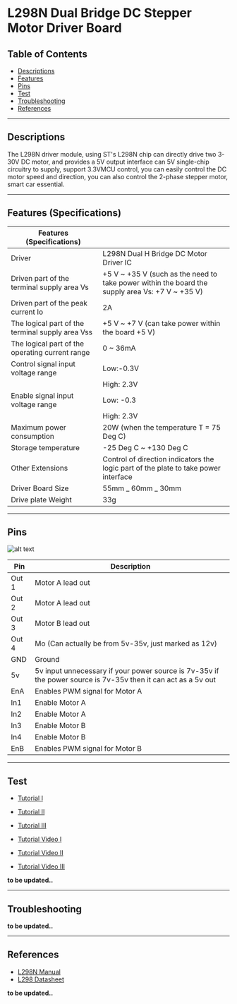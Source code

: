 # L298N Dual Bridge DC Stepper Motor Driver Board

## Table of Contents

-   [Descriptions](#descriptions)
-   [Features](#features)
-   [Pins](#pins)
-   [Test](#test-code)
-   [Troubleshooting](#troubleshooting)
-   [References](#references)

---

## Descriptions

The L298N driver module, using ST's L298N chip can directly drive two 3-30V DC motor, and provides a 5V output interface can 5V single-chip circuitry to supply, support 3.3VMCU control, you can easily control the DC motor speed and direction, you can also control the 2-phase stepper motor, smart car essential.

---

## Features (Specifications)

| Features (Specifications)                        |                                                                                                 |
| ------------------------------------------------ | ----------------------------------------------------------------------------------------------- |
| Driver                                           | L298N Dual H Bridge DC Motor Driver IC                                                          |
| Driven part of the terminal supply area Vs       | +5 V ~ +35 V (such as the need to take power within the board the supply area Vs: +7 V ~ +35 V) |
| Driven part of the peak current Io               | 2A                                                                                              |
| The logical part of the terminal supply area Vss | +5 V ~ +7 V (can take power within the board +5 V)                                              |
| The logical part of the operating current range  | 0 ~ 36mA                                                                                        |
| Control signal input voltage range               | Low:-0.3V                                                                                       |
|                                                  | High: 2.3V                                                                                      |
| Enable signal input voltage range                | Low: -0.3                                                                                       |
|                                                  | High: 2.3V                                                                                      |
| Maximum power consumption                        | 20W (when the temperature T = 75 Deg C)                                                         |
| Storage temperature                              | -25 Deg C ~ +130 Deg C                                                                          |
| Other Extensions                                 | Control of direction indicators the logic part of the plate to take power interface             |
| Driver Board Size                                | 55mm _ 60mm _ 30mm                                                                              |
| Drive plate Weight                               | 33g                                                                                             |

---

## Pins

![alt text](https://bit.ly/3rB6dDn 'L298N')

| Pin   | Description                                                                                                   |
| ----- | ------------------------------------------------------------------------------------------------------------- |
| Out 1 | Motor A lead out                                                                                              |
| Out 2 | Motor A lead out                                                                                              |
| Out 3 | Motor B lead out                                                                                              |
| Out 4 | Mo (Can actually be from 5v-35v, just marked as 12v)                                                          |
| GND   | Ground                                                                                                        |
| 5v    | 5v input unnecessary if your power source is 7v-35v if the power source is 7v-35v then it can act as a 5v out |
| EnA   | Enables PWM signal for Motor A                                                                                |
| In1   | Enable Motor A                                                                                                |
| In2   | Enable Motor A                                                                                                |
| In3   | Enable Motor B                                                                                                |
| In4   | Enable Motor B                                                                                                |
| EnB   | Enables PWM signal for Motor B                                                                                |

---

## Test

-   [Tutorial I](https://bit.ly/39sEFKh)
-   [Tutorial II](https://www.instructables.com/Control-DC-and-stepper-motors-with-L298N-Dual-Moto/)
-   [Tutorial III](https://dronebotworkshop.com/dc-motors-l298n-h-bridge/)

-   [Tutorial Video I](https://youtu.be/I7IFsQ4tQU8)
-   [Tutorial Video II](https://youtu.be/dyjo_ggEtVU)
-   [Tutorial Video III](https://youtu.be/Ey4xoG970Go)

**to be updated..**

---

## Troubleshooting

**to be updated..**

---

## References

-   [L298N Manual](https://bit.ly/3flXjHr)
-   [L298 Datasheet](https://bit.ly/3u1pxLJ)

**to be updated..**
